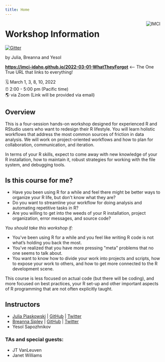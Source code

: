 ```yaml
---
title: Home
---
```


[<img src="https://raw.githubusercontent.com/imci-idaho/2022-03-01-WhatTheyForgot/main/static/media/IMCI_logo_horizontal.png" style="max-width:15%;min-width:40px;float:right;" alt="IMCI" />](https://imci.uidaho.edu/)

# Workshop Information

[![Gitter](https://badges.gitter.im/what-they-forgot/wtf-2020-rsc.svg)](https://gitter.im/Idaho-ag-stats/2022-what-they-forgot-workshop#)

by Julia, Breanna and Yesol

**https://imci-idaho.github.io/2022-03-01-WhatTheyForgot** <-- The One True URL that links to everything!

:spiral_calendar: March 1, 3, 8, 10, 2022   
:alarm_clock: 2:00 - 5:00 pm (Pacific time)  
:earth_americas: via Zoom (Link will be provided via email)  

## Overview

This is a four-session hands-on workshop designed for experienced R and RStudio users who want to redesign their R lifestyle. You will learn holistic workflows that address the most common sources of friction in data analysis. We will work on project-oriented workflows and how to plan for collaboration, communication, and iteration.

In terms of your R skills, expect to come away with new knowledge of your R installation, how to maintain it, robust strategies for working with the file system, and  debugging tools.

## Is this course for me?

* Have you been using R for a while and feel there might be better ways to organize your R life, but don't know what they are?
* Do you want to streamline your workflow for doing analysis and automating repetitive tasks in R?
* Are you willing to get into the weeds of your R installation, project organization, error messages, and source code?

*You should take this workshop if:*

* You've been using R for a while and you feel like writing R code is not what’s holding you back the most.   
* You’ve realized that you have more pressing "meta" problems that no one seems to talk about.   
* You want to know how to divide your work into projects and scripts, how to expose your work to others, and how to get more connected to the R development scene.  

This course is less focused on actual code (but there will be coding), and more focused on best practices, your R set-up and other important aspects of R programming that are not often explicitly taught.  

## Instructors

* [Julia Piaskowski](https://jpiaskowski.gitlab.io/) | [GitHub](https://github.com/jpiaskowski) | [Twitter](https://twitter.com/SeedsAndBreeds)
* [Breanna Sipley](https://sipley.github.io/) | [GitHub](https://github.com/sipley) | [Twitter](https://twitter.com/Breanna_Sipley)
* Yesol Sapozhnikov
  
### TAs and special guests: 

* JT VanLeuven
* Janet Williams
